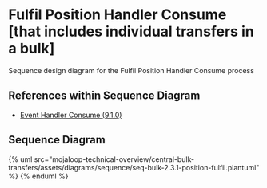 # Fulfil Position Handler Consume [that includes individual transfers in a bulk]

Sequence design diagram for the Fulfil Position Handler Consume process

## References within Sequence Diagram

* [Event Handler Consume (9.1.0)](../../central-event-processor/9.1.0-event-handler-placeholder.md)

## Sequence Diagram

{% uml src="mojaloop-technical-overview/central-bulk-transfers/assets/diagrams/sequence/seq-bulk-2.3.1-position-fulfil.plantuml" %}
{% enduml %}